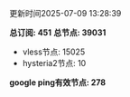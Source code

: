 更新时间2025-07-09 13:28:39

**总订阅: 451**
**总节点: 39031**
- vless节点: 15025
- hysteria2节点: 10

**google ping有效节点: 278**
